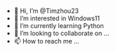- 👋 Hi, I’m @Timzhou23
- 👀 I’m interested in Windows11
- 🌱 I’m currently learning Python
- 💞️ I’m looking to collaborate on ...
- 📫 How to reach me ...

<!---
Timzhou23/Timzhou23 is a ✨ special ✨ repository because its `README.md` (this file) appears on your GitHub profile.
You can click the Preview link to take a look at your changes.
--->
